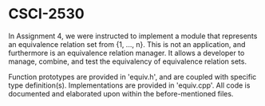 # CSCI-2530

In Assignment 4, we were instructed to implement a module that represents an equivalence relation set from {1, ..., n}.
This is not an application, and furthermore is an equivalence relation manager. It allows a developer to manage, combine,
and test the equivalency of equivalence relation sets.

Function prototypes are provided in 'equiv.h', and are coupled with specific type definition(s).
Implementations are provided in 'equiv.cpp'.
All code is documented and elaborated upon within the before-mentioned files.
